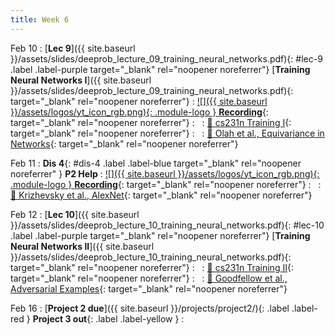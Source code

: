 ```yaml
---
title: Week 6
---
```




Feb 10
: [**Lec 9**]({{ site.baseurl }}/assets/slides/deeprob_lecture_09_training_neural_networks.pdf){: #lec-9 .label .label-purple target="_blank" rel="noopener noreferrer"} [**Training Neural Networks I**]({{ site.baseurl }}/assets/slides/deeprob_lecture_09_training_neural_networks.pdf){: target="_blank" rel="noopener noreferrer"}
  : [![]({{ site.baseurl }}/assets/logos/yt_icon_rgb.png){: .module-logo } **Recording**](https://leccap.engin.umich.edu/leccap/player/r/2PMvaA){: target="_blank" rel="noopener noreferrer"}
: &nbsp;
  : [📖 cs231n Training I](https://cs231n.github.io/neural-networks-2/){: target="_blank" rel="noopener noreferrer"}
: &nbsp;
  : [📖 Olah et al., Equivariance in Networks](https://distill.pub/2020/circuits/equivariance/){: target="_blank" rel="noopener noreferrer"}





Feb 11
: **Dis 4**{: #dis-4 .label .label-blue target="_blank" rel="noopener noreferrer" } **P2 Help**
  : [![]({{ site.baseurl }}/assets/logos/yt_icon_rgb.png){: .module-logo } **Recording**](https://leccap.engin.umich.edu/leccap/player/r/oUpfVH){: target="_blank" rel="noopener noreferrer"}
: &nbsp;
  : [📖 Krizhevsky et al., AlexNet](https://papers.nips.cc/paper/2012/hash/c399862d3b9d6b76c8436e924a68c45b-Abstract.html){: target="_blank" rel="noopener noreferrer"}





Feb 12
: [**Lec 10**]({{ site.baseurl }}/assets/slides/deeprob_lecture_10_training_neural_networks.pdf){: #lec-10 .label .label-purple target="_blank" rel="noopener noreferrer"} [**Training Neural Networks II**]({{ site.baseurl }}/assets/slides/deeprob_lecture_10_training_neural_networks.pdf){: target="_blank" rel="noopener noreferrer"}
: &nbsp;
  : [📖 cs231n Training II](https://cs231n.github.io/neural-networks-3/){: target="_blank" rel="noopener noreferrer"}
: &nbsp;
  : [📖 Goodfellow et al., Adversarial Examples](https://arxiv.org/abs/1412.6572){: target="_blank" rel="noopener noreferrer"}





Feb 16
: [**Project 2 due**]({{ site.baseurl }}/projects/project2/){: .label .label-red } **Project 3 out**{: .label .label-yellow }
: &nbsp;


